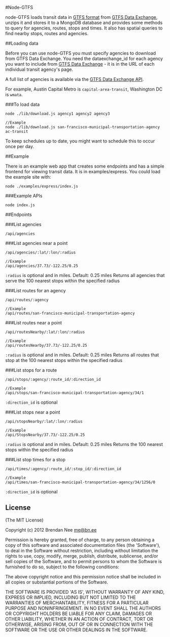 #Node-GTFS

node-GTFS loads transit data in [GTFS format](https://developers.google.com/transit/) from [GTFS Data Exchange](http://www.gtfs-data-exchange.com/), unzips it and stores it to a MongoDB database and provides some methods to query for agencies, routes, stops and times.  It also has spatial queries to find nearby stops, routes and agencies.

##Loading data

Before you can use node-GTFS you must specify agencies to download from GTFS Data Exchange. You need the dataexchange_id for each agency you want to include from [GTFS Data Exchange](http://www.gtfs-data-exchange.com/) - it is in the URL of each individual transit agency's page.

A full list of agencies is available via the [GTFS Data Exchange API](http://www.gtfs-data-exchange.com/api/agencies).

For example, Austin Capital Metro is `capital-area-transit`, Washington DC is `wmata`.

###To load data

    node ./lib/download.js agency1 agency2 agency3
    
    //Example
    node ./lib/download.js san-francisco-municipal-transportation-agency ac-transit

To keep schedules up to date, you might want to schedule this to occur once per day.

##Example

There is an example web app that creates some endpoints and has a simple frontend for viewing transit data.  It is in examples/express.  You could load the example site with:

    node ./examples/express/index.js

###Example APIs

    node index.js

##Endpoints

###List agencies

    /api/agencies

###List agencies near a point

    /api/agencies/:lat/:lon/:radius
    
    //Example
    /api/agencies/37.73/-122.25/0.25
`:radius` is optional and in miles.  Default: 0.25 miles
Returns all agencies that serve the 100 nearest stops within the specified radius

###List routes for an agency

    /api/routes/:agency
    
    //Example
    /api/routes/san-francisco-municipal-transportation-agency

###List routes near a point

    /api/routesNearby/:lat/:lon/:radius
    
    //Example
    /api/routesNearby/37.73/-122.25/0.25
`:radius` is optional and in miles.  Default: 0.25 miles
Returns all routes that stop at the 100 nearest stops within the specified radius

###List stops for a route

    /api/stops/:agency/:route_id/:direction_id
    
    //Example
    /api/stops/san-francisco-municipal-transportation-agency/34/1
`:direction_id` is optional

###List stops near a point

    /api/stopsNearby/:lat/:lon/:radius
    
    //Example
    /api/StopsNearby/37.73/-122.25/0.25
`:radius` is optional and in miles.  Default: 0.25 miles
Returns the 100 nearest stops within the specified radius

###List stop times for a stop

    /api/times/:agency/:route_id/:stop_id/:direction_id
    
    //Example
    /api/times/san-francisco-municipal-transportation-agency/34/1256/0
`:direction_id` is optional


## License

(The MIT License)

Copyright (c) 2012 Brendan Nee <me@bn.ee>

Permission is hereby granted, free of charge, to any person obtaining a copy of this software and associated documentation files (the 'Software'), to deal in the Software without restriction, including without limitation the rights to use, copy, modify, merge, publish, distribute, sublicense, and/or sell copies of the Software, and to permit persons to whom the Software is furnished to do so, subject to the following conditions:

The above copyright notice and this permission notice shall be included in all copies or substantial portions of the Software.

THE SOFTWARE IS PROVIDED 'AS IS', WITHOUT WARRANTY OF ANY KIND, EXPRESS OR IMPLIED, INCLUDING BUT NOT LIMITED TO THE WARRANTIES OF MERCHANTABILITY, FITNESS FOR A PARTICULAR PURPOSE AND NONINFRINGEMENT. IN NO EVENT SHALL THE AUTHORS OR COPYRIGHT HOLDERS BE LIABLE FOR ANY CLAIM, DAMAGES OR OTHER LIABILITY, WHETHER IN AN ACTION OF CONTRACT, TORT OR OTHERWISE, ARISING FROM, OUT OF OR IN CONNECTION WITH THE SOFTWARE OR THE USE OR OTHER DEALINGS IN THE SOFTWARE.
